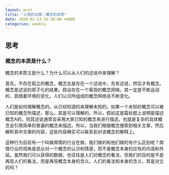 ```yaml
---
layout: post
title: "上周的记录：概念的本质"
date: 2020-02-23 16:30:00 +0800
categories: weekly
---
```


## 思考

### 概念的本质是什么？

概念的本质又是什么？为什么可以从人们的述说中来理解？

首先，不存在孤立的概念，概念总是存在一个述说中，先有述说，然后才有概念。概念是述说的原子化的结果。假设存在一个客观的概念网络，其一定是不断运动的，其随着环境的变化，人们认识所组成的概念网络会不断变化。

人们是如何理解概念的。从已经知道的来理解未知的。如果一个未知的概念可以被已知的概念所描述，那么，其是可以理解的。所以，假如这是篇标题上说明是描述概念A的，则其述说通常会采用大家已知的概念来进行描述。也就是复杂的具体概念会引用简单的普遍的概念来描述。所以，当我们根据概念搜索到相关文章，然后解析其中文章的内容，这些内容确实可以联系到对该概念的解释上。

这种行为目前有一个叫做舆情的行业在做，我们做的和他们做的有什么区别呢？舆情行业的视角是民众对一个概念的认识和情感，而不是概念本身的应有的内涵和外延。虽然我们可以获得的数据，也往往是人们对概念的看法，但我们的目的是不是再现人们的看法，而是再现概念本身的含义。人们的看法和本身的含义，其是对立的吗？